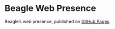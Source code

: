 # Beagle Web Presence

Beagle’s web presence, published on [GitHub Pages](https://RomanLangrehr.github.io/Beagle/branches/0judge).